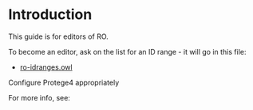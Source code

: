 # Introduction #

This guide is for editors of RO.

To become an editor, ask on the list for an ID range - it will go in this file:

  * [ro-idranges.owl](http://code.google.com/p/obo-relations/source/browse/trunk/src/ontology/ro-idranges.owl)

Configure Protege4 appropriately

For more info, see:

